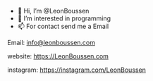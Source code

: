 - 👋 Hi, I’m @LeonBoussen
- 👀 I’m interested in programming
- 📫 For contact send me a Email

Email: info@leonboussen.com

website: https://LeonBoussen.com

instagram: https://instagram.com/LeonBoussen

<!---
LeonBoussen/LeonBoussen is a ✨ special ✨ repository because its `README.md` (this file) appears on your GitHub profile.
You can click the Preview link to take a look at your changes.
--->
